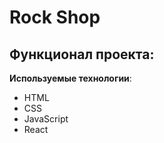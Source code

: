 # Rock Shop

**Функционал проекта**: <br>
- 


**Используемые технологии**: 
- HTML<br>
- CSS<br>
- JavaScript<br>
- React

